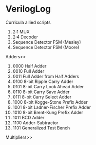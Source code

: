 # VerilogLog
Curricula allied scripts

1. 2:1 MUX 
2. 2:4 Decoder
3. Sequence Detector FSM (Mealey)
4. Sequence Detector FSM (Moore)

Adders>>
1. 0000 Half Adder
2. 0010 Full Adder
3. 0011 Full Adder from Half Adders
4. 0100 8-bit Ripple Carry Adder
5. 0101 8-bit Carry Look Ahead Adder
6. 0110 8-bit Carry Save Adder
7. 0111 8-bit Carry Select Adder
8. 1000 8-bit Kogge-Stone Prefix Adder
9. 1001 8-bit Ladner-Fischer Prefix Adder
10. 1010 8-bit Brent-Kung Prefix Adder
11. 1011 BCD Adder
12. 1100 Adder-Subtractor
13. 1101 Generalized Test Bench

Multipliers>>

